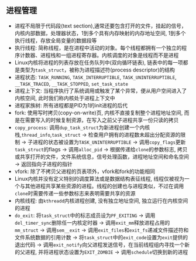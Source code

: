 ## 进程管理
- 进程不局限于代码段(text section),通常还要包含打开的文件，挂起的信号，内核内部数据，处理器状态，1到多个具有内存映射的内存地址空间, 1到多个执行线程，存放全局变量的数据段等
- 执行线程: 简称线程，是在进程中活动的对象。每个线程都拥有一个独立的程序计数器、进程栈和一组进程寄存器。内核调度的对象是线程而不是进程
- Linux内核将进程的列表存放在任务队列中(双向循环链表), 链表中的每一项都是类型为`task_struct`，被称为进程描述符(process descriptor)的结构
- 进程状态: `TASK_RUNNING`, `TASK_INTERRUPTIBLE`, `TASK_UNINTERRUPTIBLE`, `__TASK_TRACED`, `__TASK_STOPPED`, `set_task_state`
- 进程上下文: 当程序执行了系统调用或触发了某个异常，便从用户空间进入了内核空间, 此时我们称内核处于进程上下文中
- 进程家族树: 所有进程都是PID为1的init进程的后代
- fork: 使用写时拷贝(copy-on-write)页, 内核不直接复制整个进程地址空间, 而是在需要写入的时候复制资源，在写入之前父子进程共享一份只读的拷贝
- `copy_process`: 调用`dup_task_struct`为新进程创建一个内核栈,`thread_info`,`task_struct` -> 检查用户拥有的进程数未超出分配资源的限制 -> 子进程的状态被设置为`TASK_UNINTERRUPTIBLE` -> 调用`copy_flags`更新`task_struct`的flags -> 调用`alloc_pid` -> 根据传递给`clone`的参数标志, 拷贝或共享打开的文件，文件系统信息，信号处理函数，进程地址空间和命名空间 -> 返回指向子进程的指针
- vfork: 除了不拷贝父进程的页表项外，vfork和fork的功能相同
- Linux内核并没有定义特别的调度算法或是数据结构表征线程, 线程仅被视为一个与其他进程共享某些资源的进程。线程的创建也与进程类似，不过在调用`clone`时需要传递一些参数标志来表明需要共享的资源
- 内核线程: 由`kthreadd`内核进程创建, 没有独立地址空间, 独立运行在内核空间的进程
- `do_exit`: 将`task_struct`中的标志成员设为`PF_EXITING` -> 调用`del_timer_sync`删除任一内核定时器 -> 调用`exit_mm`释放进程占用的`mm_struct` -> 调用`sem__exit` -> 调用`exit_files`和`exit_fs`递减文件描述符和文件系统数据的引用计数 -> 将`task_struct`中的`exit_code`设置为`exit`提供的退出代码 -> 调用`exit_notify`向父进程发送信号，在当前线程组内寻找一个新的父进程, 并将进程状态设置为`EXIT_ZOMBIE` -> 调用`schedule`切换到新的进程
